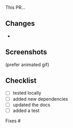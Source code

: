 This PR...

## Changes

-
## Screenshots

(prefer animated gif)

## Checklist

- [ ] tested locally
- [ ] added new dependencies
- [ ] updated the docs
- [ ] added a test

Fixes #